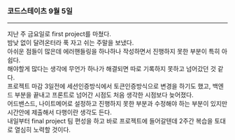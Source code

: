 ### 코드스테이츠 9월 5일

---

지난 주 금요일로 first project를 마쳤다. <br/>
밤낮 없이 달려온터라 푹 자고 쉬는 주말을 보냈다.<br/>
아쉬운 점들이 많은데 에러핸들링을 하나하나 작성하면서 진행하지 못한 부분이 특히 아쉽다.<br/>
해야할게 많다는 생각에 무언가 하나가 해결되면 따로 기록하지 못하고 넘어갔던 것 같다.<br/>
프로젝트 마감 3일전에 세션인증방식에서 토큰인증방식으로 변경을 하기도 했고, 백엔드 부분을 끝내고 프론트로 넘어간 시점도 처음 생각한 시점보다 늦어졌다.<br/>
어드밴스드, 나이트메어로 설정하고 진행하지 못한 부분과 수정해야 하는 부분이 있지만 시간안에 제출해서 다행이란 생각도 든다.<br/>
내일부터 final project 팀 편성을 하고 바로 프로젝트에 들어갈텐데 2주간 복습을 토대로 열심히 노력할 것이다.

